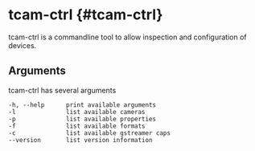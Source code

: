 # tcam-ctrl {#tcam-ctrl}

tcam-ctrl is a commandline tool to allow inspection and configuration of devices.

## Arguments

tcam-ctrl has several arguments

    -h, --help      print available arguments
    -l              list available cameras
    -p              list available properties
    -f              list available formats
    -c              list available gstreamer caps
    --version       list version information
